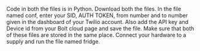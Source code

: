 Code in both the files is in Python.
Download both the files.
In the file named conf, enter your SID, AUTH TOKEN, from number and to number given in the dashboard of your Twilio account.
Also add the API key and Device id from your Bolt cloud page and save the file.
Make sure that both of these files are stored in the same place.
Connect your hardware to a supply and run the file named fridge.
